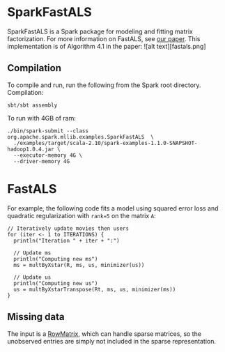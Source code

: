 # SparkFastALS

SparkFastALS is a Spark package for modeling and fitting matrix factorization.
For more information on FastALS, see [our paper](http://www.stanford.edu/~rezab/papers/fastals.pdf).
This implementation is of Algorithm 4.1 in the paper:
![alt text][fastals.png]

## Compilation

To compile and run, run the following from the Spark root directory. Compilation:
```
sbt/sbt assembly
```
To run with 4GB of ram:
```
./bin/spark-submit --class org.apache.spark.mllib.examples.SparkFastALS  \
  ./examples/target/scala-2.10/spark-examples-1.1.0-SNAPSHOT-hadoop1.0.4.jar \
  --executor-memory 4G \
  --driver-memory 4G
```

# FastALS

For example, the following code fits a model using squared error loss and quadratic
regularization with `rank=5` on the matrix `A`:

    // Iteratively update movies then users
    for (iter <- 1 to ITERATIONS) {
      println("Iteration " + iter + ":")

      // Update ms
      println("Computing new ms")
      ms = multByXstar(R, ms, us, minimizer(us))

      // Update us
      println("Computing new us")
      us = multByXstarTranspose(Rt, ms, us, minimizer(ms))
    }
       

## Missing data

The input is a [RowMatrix](http://spark.apache.org/docs/1.1.0/mllib-data-types.html#rowmatrix), 
which can handle sparse matrices, so the unobserved entries are 
simply not included in the sparse representation.